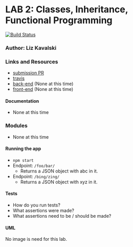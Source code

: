 # LAB 2: Classes, Inheritance, Functional Programming
[![Build Status](https://travis-ci.com/liz-kavalski-401-advanced-javascript/lab-02.svg?branch=master)](https://travis-ci.com/liz-kavalski-401-advanced-javascript/lab-02)

### Author: Liz Kavalski

### Links and Resources
* [submission PR](https://github.com/liz-kavalski-401-advanced-javascript/lab-02/pull/3)
* [travis](https://travis-ci.com/liz-kavalski-401-advanced-javascript/lab-02)
* [back-end](http://xyz.com) (None at this time)
* [front-end](http://xyz.com) (None at this time)

#### Documentation
* None at this time

### Modules
* None at this time

#### Running the app
* `npm start`
* Endpoint: `/foo/bar/`
  * Returns a JSON object with abc in it.
* Endpoint: `/bing/zing/`
  * Returns a JSON object with xyz in it.
  
#### Tests
* How do you run tests?
* What assertions were made?
* What assertions need to be / should be made?

#### UML
No image is need for this lab.

